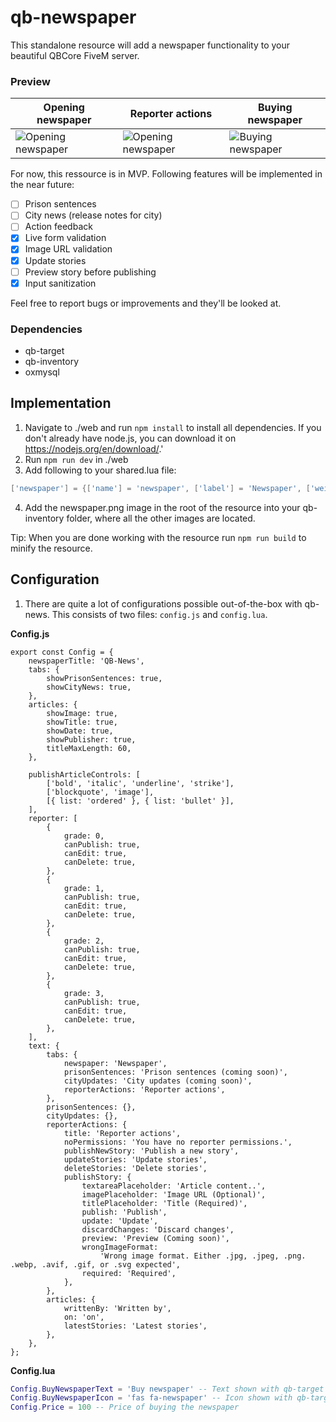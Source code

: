 # qb-newspaper

This standalone resource will add a newspaper functionality to your beautiful QBCore FiveM server.

### Preview
| Opening newspaper | Reporter actions | Buying newspaper |
|--------------------| --------------- | -----------------|
| ![Opening newspaper](https://i.imgur.com/zEXI3oh.png) | ![Opening newspaper](https://i.imgur.com/68pjuKY.png) | ![Buying newspaper](https://i.imgur.com/ounIQJY.png) |

For now, this ressource is in MVP. Following features will be implemented in the near future:

- [ ] Prison sentences
- [ ] City news (release notes for city)
- [ ] Action feedback
- [x] Live form validation
- [x] Image URL validation
- [x] Update stories
- [ ] Preview story before publishing
- [x] Input sanitization

Feel free to report bugs or improvements and they'll be looked at.

### Dependencies
- qb-target
- qb-inventory
- oxmysql

## Implementation

1. Navigate to ./web and run `npm install` to install all dependencies. If you don't already have node.js, you can download it on https://nodejs.org/en/download/.'
2. Run `npm run dev` in ./web
2. Add following to your shared.lua file:

```lua
['newspaper'] = {['name'] = 'newspaper', ['label'] = 'Newspaper', ['weight'] = 10, ['type'] = 'item', ['image'] = 'newspaper.png', ['unique'] = false , ['useable'] = true, ['shouldClose'] = true, ['combinable'] = nil, ['description'] = 'Los Santos Newspaper'},
```
4. Add the newspaper.png image in the root of the resource into your qb-inventory folder, where all the other images are located.

Tip: When you are done working with the resource run `npm run build` to minify the resource.

## Configuration

1. There are quite a lot of configurations possible out-of-the-box with qb-news. This consists of two files: `config.js` and `config.lua`.

**Config.js**
```javscript
export const Config = {
	newspaperTitle: 'QB-News',
	tabs: {
		showPrisonSentences: true,
		showCityNews: true,
	},
	articles: {
		showImage: true,
		showTitle: true,
		showDate: true,
		showPublisher: true,
		titleMaxLength: 60,
	},

	publishArticleControls: [
		['bold', 'italic', 'underline', 'strike'],
		['blockquote', 'image'],
		[{ list: 'ordered' }, { list: 'bullet' }],
	],
	reporter: [
		{
			grade: 0,
			canPublish: true,
			canEdit: true,
			canDelete: true,
		},
		{
			grade: 1,
			canPublish: true,
			canEdit: true,
			canDelete: true,
		},
		{
			grade: 2,
			canPublish: true,
			canEdit: true,
			canDelete: true,
		},
		{
			grade: 3,
			canPublish: true,
			canEdit: true,
			canDelete: true,
		},
	],
	text: {
		tabs: {
			newspaper: 'Newspaper',
			prisonSentences: 'Prison sentences (coming soon)',
			cityUpdates: 'City updates (coming soon)',
			reporterActions: 'Reporter actions',
		},
		prisonSentences: {},
		cityUpdates: {},
		reporterActions: {
			title: 'Reporter actions',
			noPermissions: 'You have no reporter permissions.',
			publishNewStory: 'Publish a new story',
			updateStories: 'Update stories',
			deleteStories: 'Delete stories',
			publishStory: {
				textareaPlaceholder: 'Article content..',
				imagePlaceholder: 'Image URL (Optional)',
				titlePlaceholder: 'Title (Required)',
				publish: 'Publish',
				update: 'Update',
				discardChanges: 'Discard changes',
				preview: 'Preview (Coming soon)',
				wrongImageFormat:
					'Wrong image format. Either .jpg, .jpeg, .png. .webp, .avif, .gif, or .svg expected',
				required: 'Required',
			},
		},
		articles: {
			writtenBy: 'Written by',
			on: 'on',
			latestStories: 'Latest stories',
		},
	},
};
```

**Config.lua**
```lua
Config.BuyNewspaperText = 'Buy newspaper' -- Text shown with qb-target
Config.BuyNewspaperIcon = 'fas fa-newspaper' -- Icon shown with qb-target
Config.Price = 100 -- Price of buying the newspaper
```

